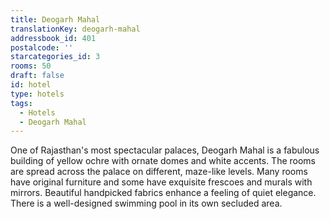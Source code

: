 ```yaml
---
title: Deogarh Mahal
translationKey: deogarh-mahal
addressbook_id: 401
postalcode: ''
starcategories_id: 3
rooms: 50
draft: false
id: hotel
type: hotels
tags:
  - Hotels
  - Deogarh Mahal
---
```

One of Rajasthan's most spectacular palaces, Deogarh Mahal is a fabulous building of yellow ochre with ornate domes and white accents. The rooms are spread across the palace on different, maze-like levels. Many rooms have original furniture and some have exquisite frescoes and murals with mirrors. Beautiful handpicked fabrics enhance a feeling of quiet elegance. There is a well-designed swimming pool in its own secluded area.